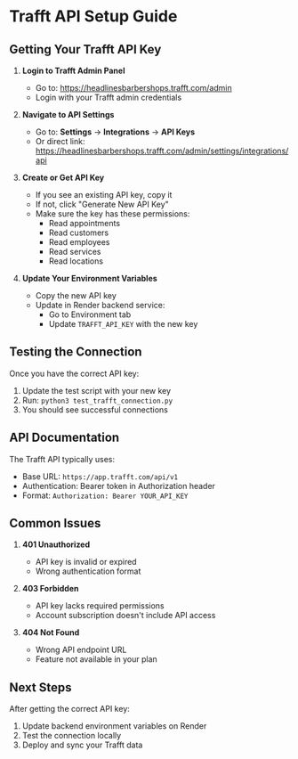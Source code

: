 # Trafft API Setup Guide

## Getting Your Trafft API Key

1. **Login to Trafft Admin Panel**
   - Go to: https://headlinesbarbershops.trafft.com/admin
   - Login with your Trafft admin credentials

2. **Navigate to API Settings**
   - Go to: **Settings** → **Integrations** → **API Keys**
   - Or direct link: https://headlinesbarbershops.trafft.com/admin/settings/integrations/api

3. **Create or Get API Key**
   - If you see an existing API key, copy it
   - If not, click "Generate New API Key"
   - Make sure the key has these permissions:
     - Read appointments
     - Read customers
     - Read employees
     - Read services
     - Read locations

4. **Update Your Environment Variables**
   - Copy the new API key
   - Update in Render backend service:
     - Go to Environment tab
     - Update `TRAFFT_API_KEY` with the new key

## Testing the Connection

Once you have the correct API key:

1. Update the test script with your new key
2. Run: `python3 test_trafft_connection.py`
3. You should see successful connections

## API Documentation

The Trafft API typically uses:
- Base URL: `https://app.trafft.com/api/v1`
- Authentication: Bearer token in Authorization header
- Format: `Authorization: Bearer YOUR_API_KEY`

## Common Issues

1. **401 Unauthorized**
   - API key is invalid or expired
   - Wrong authentication format

2. **403 Forbidden**
   - API key lacks required permissions
   - Account subscription doesn't include API access

3. **404 Not Found**
   - Wrong API endpoint URL
   - Feature not available in your plan

## Next Steps

After getting the correct API key:
1. Update backend environment variables on Render
2. Test the connection locally
3. Deploy and sync your Trafft data

